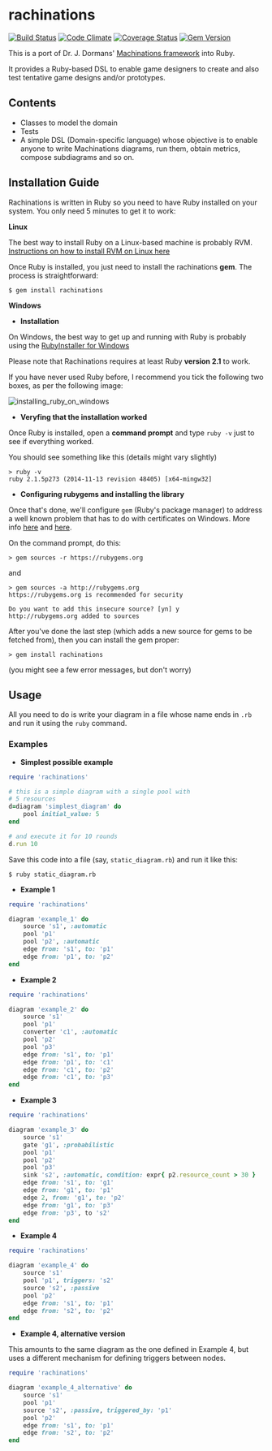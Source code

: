 rachinations
====================
[![Build Status](https://travis-ci.org/queirozfcom/rachinations.svg?branch=master)](https://travis-ci.org/queirozfcom/rachinations?branch=master)
[![Code Climate](https://codeclimate.com/github/queirozfcom/rachinations.png)](https://codeclimate.com/github/queirozfcom/rachinations)
[![Coverage Status](https://coveralls.io/repos/queirozfcom/rachinations/badge.png?branch=master)](https://coveralls.io/r/queirozfcom/rachinations?branch=master)
[![Gem Version](https://badge.fury.io/rb/rachinations.svg)](http://badge.fury.io/rb/rachinations)

This is a port of Dr. J. Dormans' [Machinations framework](http://www.jorisdormans.nl/machinations/) into Ruby.

It provides a Ruby-based DSL to enable game designers to create and also test tentative game designs and/or prototypes.

## Contents

- Classes to model the domain
- Tests
- A simple DSL (Domain-specific language) whose objective is to enable anyone to write Machinations diagrams, run them, obtain metrics, compose subdiagrams and so on.

## Installation Guide

Rachinations is written in Ruby so you need to have Ruby installed on your system. You only need 5 minutes to get it to work:

**Linux**

  The best way to install Ruby on a Linux-based machine is probably RVM. [Instructions on how to install RVM on Linux here](http://queirozf.com/entries/tutorial-and-examples-on-how-to-use-rvm-on-linux)

  Once Ruby is installed, you just need to install the rachinations **gem**. The process is straightforward:

  ```
  $ gem install rachinations
  ```

**Windows**

  - **Installation**

  On Windows, the best way to get up and running with Ruby is probably using the [RubyInstaller for Windows](http://rubyinstaller.org/)

  Please note that Rachinations requires at least Ruby **version 2.1** to work.

  If you have never used Ruby before, I recommend you tick the following two boxes, as per the following image:

  ![installing_ruby_on_windows](http://i.imgur.com/Y0u1ZzN.png)

  - **Veryfing that the installation worked**

  Once Ruby is installed, open a **command prompt** and type `ruby -v` just to see if everything worked.

  You should see something like this (details might vary slightly)

  ```
  > ruby -v
  ruby 2.1.5p273 (2014-11-13 revision 48405) [x64-mingw32]
  ```

  - **Configuring rubygems and installing the library**

  Once that's done, we'll configure `gem` (Ruby's package manager) to address a well known problem that has to do with certificates on Windows. More info [here](http://stackoverflow.com/questions/9962051/could-not-find-a-valid-gem-in-any-repository-rubygame-and-others) and [here](http://help.rubygems.org/discussions/problems/19761-could-not-find-a-valid-gem).

  On the command prompt, do this:

  ```
  > gem sources -r https://rubygems.org
  ```
  and

  ```
  > gem sources -a http://rubygems.org
  https://rubygems.org is recommended for security

  Do you want to add this insecure source? [yn] y
  http://rubygems.org added to sources
  ```

  After you've done the last step (which adds a new source for gems to be fetched from), then you can install the gem proper:

  ```
  > gem install rachinations
  ```
  (you might see a few error messages, but don't worry)

## Usage

All you need to do is write your diagram in a file whose name ends in `.rb` and run it using the `ruby` command.

### Examples

- **Simplest possible example**

 ```ruby
 require 'rachinations'

 # this is a simple diagram with a single pool with
 # 5 resources
 d=diagram 'simplest_diagram' do
     pool initial_value: 5
 end

 # and execute it for 10 rounds
 d.run 10
 ```

 Save this code into a file (say, `static_diagram.rb`) and run it like this:

 ```
 $ ruby static_diagram.rb
 ```

- **Example 1**

 ```ruby
 require 'rachinations'

 diagram 'example_1' do
     source 's1', :automatic
     pool 'p1'
     pool 'p2', :automatic
     edge from: 's1', to: 'p1'
     edge from: 'p1', to: 'p2'
 end
 ```

- **Example 2**

 ```ruby
 require 'rachinations'

 diagram 'example_2' do
     source 's1'
     pool 'p1'
     converter 'c1', :automatic
     pool 'p2'
     pool 'p3'
     edge from: 's1', to: 'p1'
     edge from: 'p1', to: 'c1'
     edge from: 'c1', to: 'p2'
     edge from: 'c1', to: 'p3'
 end
 ```

- **Example 3**

 ```ruby
 require 'rachinations'

 diagram 'example_3' do
     source 's1'
     gate 'g1', :probabilistic
     pool 'p1'
     pool 'p2'
     pool 'p3'
     sink 's2', :automatic, condition: expr{ p2.resource_count > 30 }
     edge from: 's1', to: 'g1'
     edge from: 'g1', to: 'p1'
     edge 2, from: 'g1', to: 'p2'
     edge from: 'g1', to: 'p3'
     edge from: 'p3', to 's2'
 end
 ```

- **Example 4**

 ```ruby
 require 'rachinations'

 diagram 'example_4' do
     source 's1'
     pool 'p1', triggers: 's2'
     source 's2', :passive
     pool 'p2'
     edge from: 's1', to: 'p1'
     edge from: 's2', to: 'p2'
 end
 ```

- **Example 4, alternative version**

 This amounts to the same diagram as the one defined in Example 4, but uses a different mechanism for defining triggers between nodes.

 ```ruby
 require 'rachinations'

 diagram 'example_4_alternative' do
     source 's1'
     pool 'p1'
     source 's2', :passive, triggered_by: 'p1'
     pool 'p2'
     edge from: 's1', to: 'p1'
     edge from: 's2', to: 'p2'
 end
 ```






